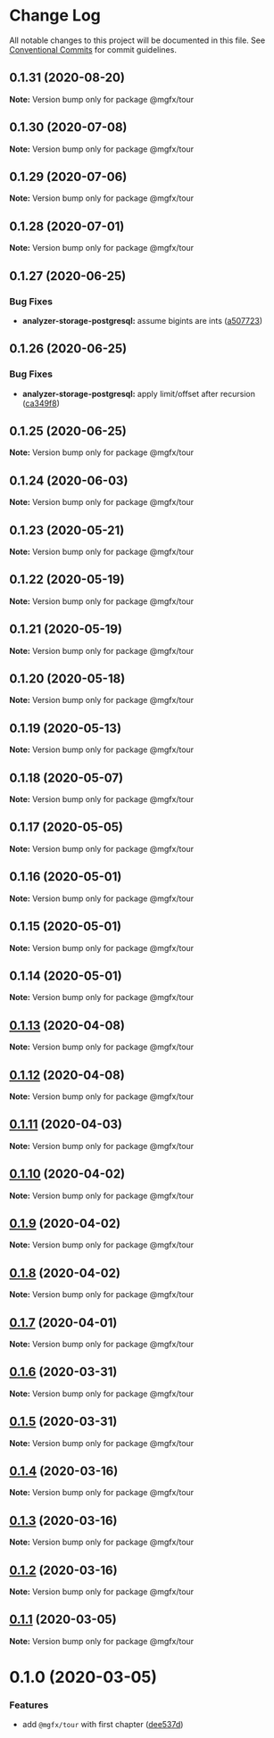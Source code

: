 # Change Log

All notable changes to this project will be documented in this file.
See [Conventional Commits](https://conventionalcommits.org) for commit guidelines.

## 0.1.31 (2020-08-20)

**Note:** Version bump only for package @mgfx/tour





## 0.1.30 (2020-07-08)

**Note:** Version bump only for package @mgfx/tour





## 0.1.29 (2020-07-06)

**Note:** Version bump only for package @mgfx/tour





## 0.1.28 (2020-07-01)

**Note:** Version bump only for package @mgfx/tour





## 0.1.27 (2020-06-25)


### Bug Fixes

* **analyzer-storage-postgresql:** assume bigints are ints ([a507723](https://github.com/ai-labs-team/mgFx/commit/a507723))





## 0.1.26 (2020-06-25)


### Bug Fixes

* **analyzer-storage-postgresql:** apply limit/offset after recursion ([ca349f8](https://github.com/ai-labs-team/mgFx/commit/ca349f8))





## 0.1.25 (2020-06-25)

**Note:** Version bump only for package @mgfx/tour





## 0.1.24 (2020-06-03)

**Note:** Version bump only for package @mgfx/tour





## 0.1.23 (2020-05-21)

**Note:** Version bump only for package @mgfx/tour





## 0.1.22 (2020-05-19)

**Note:** Version bump only for package @mgfx/tour





## 0.1.21 (2020-05-19)

**Note:** Version bump only for package @mgfx/tour





## 0.1.20 (2020-05-18)

**Note:** Version bump only for package @mgfx/tour





## 0.1.19 (2020-05-13)

**Note:** Version bump only for package @mgfx/tour





## 0.1.18 (2020-05-07)

**Note:** Version bump only for package @mgfx/tour





## 0.1.17 (2020-05-05)

**Note:** Version bump only for package @mgfx/tour





## 0.1.16 (2020-05-01)

**Note:** Version bump only for package @mgfx/tour





## 0.1.15 (2020-05-01)

**Note:** Version bump only for package @mgfx/tour





## 0.1.14 (2020-05-01)

**Note:** Version bump only for package @mgfx/tour





## [0.1.13](https://github.com/ai-labs-team/mgFx/compare/@mgfx/tour@0.1.12...@mgfx/tour@0.1.13) (2020-04-08)

**Note:** Version bump only for package @mgfx/tour





## [0.1.12](https://github.com/ai-labs-team/mgFx/compare/@mgfx/tour@0.1.11...@mgfx/tour@0.1.12) (2020-04-08)

**Note:** Version bump only for package @mgfx/tour





## [0.1.11](https://github.com/ai-labs-team/mgFx/compare/@mgfx/tour@0.1.10...@mgfx/tour@0.1.11) (2020-04-03)

**Note:** Version bump only for package @mgfx/tour





## [0.1.10](https://github.com/ai-labs-team/mgFx/compare/@mgfx/tour@0.1.9...@mgfx/tour@0.1.10) (2020-04-02)

**Note:** Version bump only for package @mgfx/tour





## [0.1.9](https://github.com/ai-labs-team/mgFx/compare/@mgfx/tour@0.1.8...@mgfx/tour@0.1.9) (2020-04-02)

**Note:** Version bump only for package @mgfx/tour





## [0.1.8](https://github.com/ai-labs-team/mgFx/compare/@mgfx/tour@0.1.7...@mgfx/tour@0.1.8) (2020-04-02)

**Note:** Version bump only for package @mgfx/tour





## [0.1.7](https://github.com/ai-labs-team/mgFx/compare/@mgfx/tour@0.1.6...@mgfx/tour@0.1.7) (2020-04-01)

**Note:** Version bump only for package @mgfx/tour





## [0.1.6](https://github.com/ai-labs-team/mgFx/compare/@mgfx/tour@0.1.5...@mgfx/tour@0.1.6) (2020-03-31)

**Note:** Version bump only for package @mgfx/tour





## [0.1.5](https://github.com/ai-labs-team/mgFx/compare/@mgfx/tour@0.1.4...@mgfx/tour@0.1.5) (2020-03-31)

**Note:** Version bump only for package @mgfx/tour





## [0.1.4](https://github.com/ai-labs-team/mgFx/compare/@mgfx/tour@0.1.3...@mgfx/tour@0.1.4) (2020-03-16)

**Note:** Version bump only for package @mgfx/tour





## [0.1.3](https://github.com/ai-labs-team/mgFx/compare/@mgfx/tour@0.1.2...@mgfx/tour@0.1.3) (2020-03-16)

**Note:** Version bump only for package @mgfx/tour





## [0.1.2](https://github.com/ai-labs-team/mgFx/compare/@mgfx/tour@0.1.1...@mgfx/tour@0.1.2) (2020-03-16)

**Note:** Version bump only for package @mgfx/tour





## [0.1.1](https://github.com/ai-labs-team/mgFx/compare/@mgfx/tour@0.1.0...@mgfx/tour@0.1.1) (2020-03-05)

**Note:** Version bump only for package @mgfx/tour





# 0.1.0 (2020-03-05)


### Features

* add `@mgfx/tour` with first chapter ([dee537d](https://github.com/ai-labs-team/mgFx/commit/dee537d))
